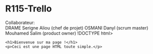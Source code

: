 # R115-Trello

Collaborateur:    
                  DRAME      Serigne Aliou (chef de projet)
                   OSMANI    Danyl    (scrum master)
                              Mouhamed Salim (product owner)
    !DOCTYPE html>
<html lang="fr">
<head>
    <meta charset="UTF-8">
    <title>Page Simple</title>
</head>
<body>

    <h1>Bienvenue sur ma page !</h1>
    <p>Ceci est une page HTML toute simple.</p>

</body>
</html>

